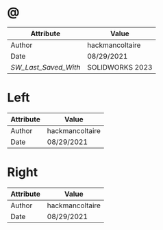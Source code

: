 # @
| Attribute | Value |
| ---  | ---     |
| Author | hackmancoltaire |
| Date | 08/29/2021 |
| _SW_Last_Saved_With_ | SOLIDWORKS 2023 |
# Left
| Attribute | Value |
| ---  | ---     |
| Author | hackmancoltaire |
| Date | 08/29/2021 |
# Right
| Attribute | Value |
| ---  | ---     |
| Author | hackmancoltaire |
| Date | 08/29/2021 |
